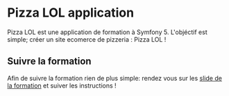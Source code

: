 # Pizza LOL application

Pizza LOL est une application de formation à Symfony 5. L'objéctif est simple;
créer un site ecomerce de pizzeria : Pizza LOL !

## Suivre la formation

Afin de suivre la formation rien de plus simple:
rendez vous sur les [slide de la formation](slides.com/davidjegat-1/symfony-5) et suiver les instructions !
